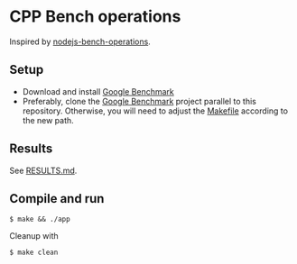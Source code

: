# CPP Bench operations

Inspired by [nodejs-bench-operations][].

## Setup

- Download and install [Google Benchmark][]
- Preferably, clone the [Google Benchmark][] project parallel to this repository. Otherwise, you will need to adjust the [Makefile][] according to the new path.

## Results

See [RESULTS.md](./RESULTS.md).

## Compile and run

```console
$ make && ./app
```

Cleanup with

```console
$ make clean
```

[nodejs-bench-operations]: https://github.com/RafaelGSS/nodejs-bench-operations
[Google Benchmark]: https://github.com/google/benchmark#installation
[Makefile]: ./Makefile
